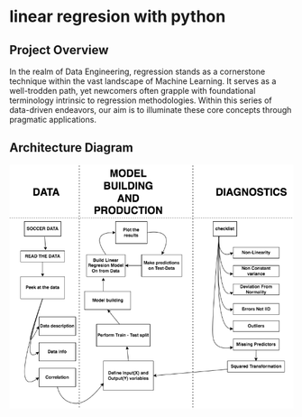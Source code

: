 # linear regresion with python

## Project Overview

In the realm of Data Engineering, regression stands as a cornerstone technique within the vast landscape of Machine Learning. It serves as a well-trodden path, yet newcomers often grapple with foundational terminology intrinsic to regression methodologies. Within this series of data-driven endeavors, our aim is to illuminate these core concepts through pragmatic applications.

## Architecture Diagram
<img src="architecture_diagram.png">
